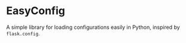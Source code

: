EasyConfig
==========

A simple library for loading configurations easily in Python, inspired by `flask.config`.
